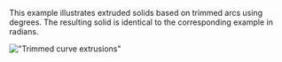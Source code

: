 ﻿This example illustrates extruded solids based on trimmed arcs using degrees. The resulting solid is identical to the corresponding example in radians.

!["Trimmed curve extrusions"](../../../../figures/examples/trimmedcurve.png "Figure 1 &mdash; Trimmed curve representation")